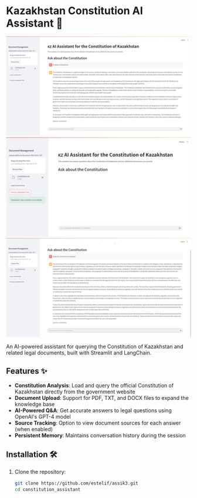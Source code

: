 # Kazakhstan Constitution AI Assistant 📜

![Streamlit App](img1.jpeg)
![Example of how it work](img2.jpeg)
![Question](img3.jpeg)

An AI-powered assistant for querying the Constitution of Kazakhstan and related legal documents, built with Streamlit and LangChain.

## Features ✨

- **Constitution Analysis**: Load and query the official Constitution of Kazakhstan directly from the government website
- **Document Upload**: Support for PDF, TXT, and DOCX files to expand the knowledge base
- **AI-Powered Q&A**: Get accurate answers to legal questions using OpenAI's GPT-4 model
- **Source Tracking**: Option to view document sources for each answer (when enabled)
- **Persistent Memory**: Maintains conversation history during the session

## Installation 🛠️

1. Clone the repository:
   ```bash
   git clone https://github.com/estelif/assik3.git
   cd constitution_assistant
